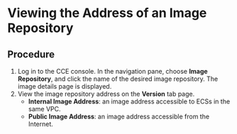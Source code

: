 # Viewing the Address of an Image Repository<a name="cce_01_0214"></a>

## Procedure<a name="section38658210132"></a>

1.  Log in to the CCE console. In the navigation pane, choose  **Image Repository**, and click the name of the desired image repository. The image details page is displayed.
2.  View the image repository address on the  **Version**  tab page.
    -   **Internal Image Address**: an image address accessible to ECSs in the same VPC.
    -   **Public Image Address**: an image address accessible from the Internet.



